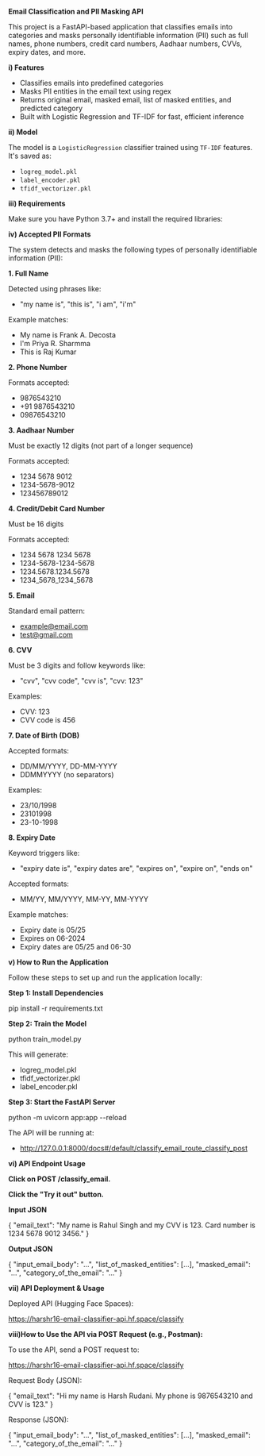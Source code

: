 **Email Classification and PII Masking API**  

This project is a FastAPI-based application that classifies emails into categories and masks personally identifiable information (PII) such as full names, phone numbers, credit card numbers, Aadhaar numbers, CVVs, expiry dates, and more.  


**i) Features**  

- Classifies emails into predefined categories  
- Masks PII entities in the email text using regex  
- Returns original email, masked email, list of masked entities, and predicted category  
- Built with Logistic Regression and TF-IDF for fast, efficient inference  

**ii) Model**  

The model is a `LogisticRegression` classifier trained using `TF-IDF` features. It's saved as:  

- `logreg_model.pkl`  
- `label_encoder.pkl`  
- `tfidf_vectorizer.pkl`  


**iii) Requirements**  

Make sure you have Python 3.7+ and install the required libraries:  


**iv) Accepted PII Formats**  

The system detects and masks the following types of personally identifiable information (PII):

**1. Full Name** 

Detected using phrases like:  
- "my name is", "this is", "i am", "i'm"

Example matches:  
- My name is Frank A. Decosta  
- I'm Priya R. Sharmma  
- This is Raj Kumar 

**2. Phone Number**  

Formats accepted:  
- 9876543210  
- +91 9876543210  
- 09876543210  

**3. Aadhaar Number**  

Must be exactly 12 digits (not part of a longer sequence)  

Formats accepted:
- 1234 5678 9012
- 1234-5678-9012
- 123456789012

**4. Credit/Debit Card Number**

Must be 16 digits 

Formats accepted:  
- 1234 5678 1234 5678  
- 1234-5678-1234-5678  
- 1234.5678.1234.5678  
- 1234_5678_1234_5678 

**5. Email**

Standard email pattern:  
- example@email.com  
- test@gmail.com  

**6. CVV**

Must be 3 digits and follow keywords like:  
- "cvv", "cvv code", "cvv is", "cvv: 123" 

Examples:  
- CVV: 123  
- CVV code is 456  

**7. Date of Birth (DOB)**  

Accepted formats:  
- DD/MM/YYYY, DD-MM-YYYY  
- DDMMYYYY (no separators)
  
Examples:  
- 23/10/1998  
- 23101998  
- 23-10-1998  

**8. Expiry Date**  

Keyword triggers like:  
- "expiry date is", "expiry dates are", "expires on", "expire on", "ends on"  

Accepted formats:  
- MM/YY, MM/YYYY, MM-YY, MM-YYYY
  
Example matches:  
- Expiry date is 05/25  
- Expires on 06-2024  
- Expiry dates are 05/25 and 06-30


**v)  How to Run the Application**  

Follow these steps to set up and run the application locally:  

**Step 1: Install Dependencies**  

pip install -r requirements.txt  

 **Step 2: Train the Model**  
 
 python train_model.py

This will generate:  

- logreg_model.pkl
- tfidf_vectorizer.pkl
- label_encoder.pkl


**Step 3: Start the FastAPI Server**  

python -m uvicorn app:app --reload    

The API will be running at:   
- http://127.0.0.1:8000/docs#/default/classify_email_route_classify_post


**vi) API Endpoint Usage**  

**Click on POST /classify_email.**  

**Click the "Try it out" button.**  

**Input JSON**   

{
  "email_text": "My name is Rahul Singh and my CVV is 123. Card number is 1234 5678 9012 3456."
}  

**Output JSON**  

{
  "input_email_body": "...",
  "list_of_masked_entities": [...],
  "masked_email": "...",
  "category_of_the_email": "..."
}  

**vii) API Deployment & Usage**  

Deployed API (Hugging Face Spaces): 

https://harshr16-email-classifier-api.hf.space/classify  

**viii)How to Use the API via POST Request (e.g., Postman):**  

To use the API, send a POST request to:  

https://harshr16-email-classifier-api.hf.space/classify  

Request Body (JSON): 

{
  "email_text": "Hi my name is Harsh Rudani. My phone is 9876543210 and CVV is 123."
}  

Response (JSON):  

{
  "input_email_body": "...",
  "list_of_masked_entities": [...],
  "masked_email": "...",
  "category_of_the_email": "..."
}  




